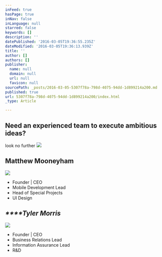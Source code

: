 ```yaml
---
inFeed: true
hasPage: true
inNav: false
inLanguage: null
starred: false
keywords: []
description: ''
datePublished: '2016-03-05T19:36:55.235Z'
dateModified: '2016-03-05T19:36:13.939Z'
title: ''
author: []
authors: []
publisher:
  name: null
  domain: null
  url: null
  favicon: null
sourcePath: _posts/2016-03-05-5307f78a-798d-4075-94dd-1d899214a200.md
published: true
url: 5307f78a-798d-4075-94dd-1d899214a200/index.html
_type: Article

---
```

## Need an experienced team to execute ambitious ideas?

look no further
![](https://the-grid-user-content.s3-us-west-2.amazonaws.com/93c7cd10-13b0-4d18-8f79-7fa1cd9b6380.jpg)

## Matthew Mooneyham
![](https://the-grid-user-content.s3-us-west-2.amazonaws.com/188de8cb-2711-4b93-92d1-e68a7a5f99ad.png)

* Founder | CEO
* Mobile Development Lead
* Head of Special Projects
* UI Design

## _****_**_Tyler Morris_**
![](https://the-grid-user-content.s3-us-west-2.amazonaws.com/986f4f61-5ada-4b3c-9bd7-6acde77a9da2.png)

* Founder | CEO
* Business Relations Lead
* Information Assurance Lead
* R&D